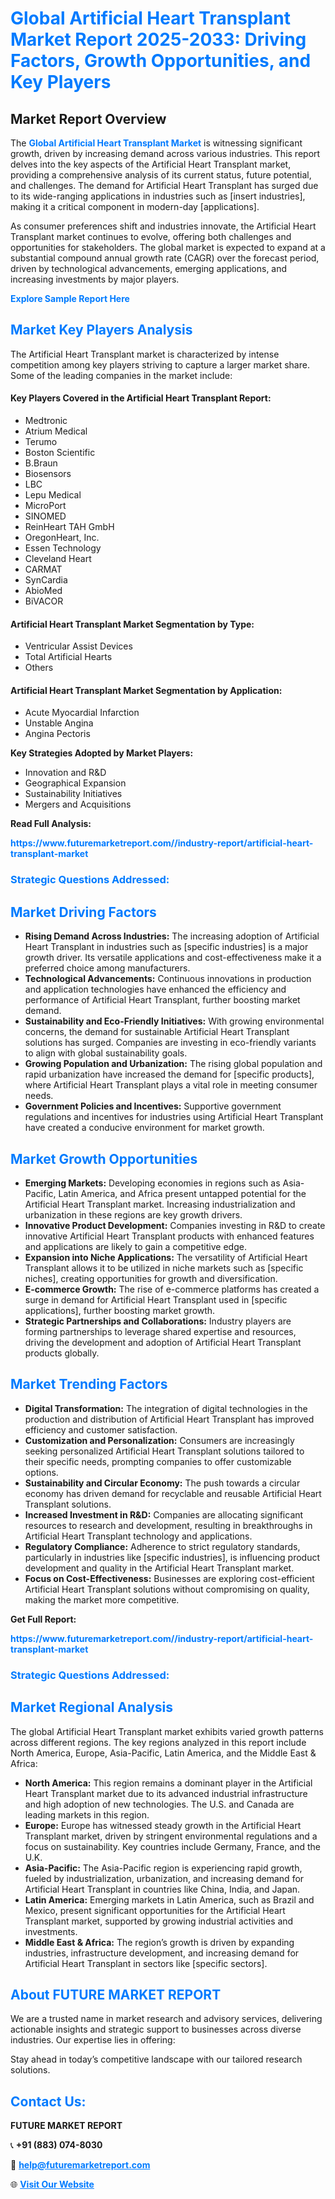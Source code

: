 <h1 style="color: #007BFF;">Global Artificial Heart Transplant Market Report 2025-2033: Driving Factors, Growth Opportunities, and Key Players</h1>

<section id="overview">
<h2>Market Report Overview</h2>
<p>The <a href="https://www.futuremarketreport.com//industry-report/artificial-heart-transplant-market" style="color: #007BFF; text-decoration: none;"><strong>Global Artificial Heart Transplant Market</strong></a> is witnessing significant growth, driven by increasing demand across various industries. This report delves into the key aspects of the Artificial Heart Transplant market, providing a comprehensive analysis of its current status, future potential, and challenges. The demand for Artificial Heart Transplant has surged due to its wide-ranging applications in industries such as [insert industries], making it a critical component in modern-day [applications].</p>
<p>As consumer preferences shift and industries innovate, the Artificial Heart Transplant market continues to evolve, offering both challenges and opportunities for stakeholders. The global market is expected to expand at a substantial compound annual growth rate (CAGR) over the forecast period, driven by technological advancements, emerging applications, and increasing investments by major players.</p>
</section>

<section id="overview">
<p><a href="https://www.futuremarketreport.com//request-sample/reportId=78705" style="color: #007BFF; text-decoration: none;"><strong>Explore Sample Report Here</strong></a></p>
</section>

<section id="key-players">
<h2 style="color: #007BFF;">Market Key Players Analysis</h2>
<p>The Artificial Heart Transplant market is characterized by intense competition among key players striving to capture a larger market share. Some of the leading companies in the market include:</p>
<h4>Key Players Covered in the Artificial Heart Transplant Report:</h4>
<ul><li>Medtronic</li><li>Atrium Medical</li><li>Terumo</li><li>Boston Scientific</li><li>B.Braun</li><li>Biosensors</li><li>LBC</li><li>Lepu Medical</li><li>MicroPort</li><li>SINOMED</li><li>ReinHeart TAH GmbH</li><li>OregonHeart, Inc.</li><li>Essen Technology</li><li>Cleveland Heart</li><li>CARMAT</li><li>SynCardia</li><li>AbioMed</li><li>BiVACOR</li></ul>
<h4>Artificial Heart Transplant Market Segmentation by Type:</h4>
<ul><li>Ventricular Assist Devices</li><li>Total Artificial Hearts</li><li>Others</li></ul>

<h4>Artificial Heart Transplant Market Segmentation by Application:</h4>
<ul><li>Acute Myocardial Infarction</li><li>Unstable Angina</li><li>Angina Pectoris</li></ul>
<p><strong>Key Strategies Adopted by Market Players:</strong></p>
<ul>
<li>Innovation and R&D</li>
<li>Geographical Expansion</li>
<li>Sustainability Initiatives</li>
<li>Mergers and Acquisitions</li>
</ul>
</section>

<section>
<p><strong>Read Full Analysis: </strong></p><a href="https://www.futuremarketreport.com//industry-report/artificial-heart-transplant-market" style="color: #007BFF; text-decoration: none;"><strong>https://www.futuremarketreport.com//industry-report/artificial-heart-transplant-market</strong></a>
<h3 style="color: #007BFF;">Strategic Questions Addressed:</h3>
</section>

<section id="driving-factors">
<h2 style="color: #007BFF;">Market Driving Factors</h2>
<ul>
<li><strong>Rising Demand Across Industries:</strong> The increasing adoption of Artificial Heart Transplant in industries such as [specific industries] is a major growth driver. Its versatile applications and cost-effectiveness make it a preferred choice among manufacturers.</li>
<li><strong>Technological Advancements:</strong> Continuous innovations in production and application technologies have enhanced the efficiency and performance of Artificial Heart Transplant, further boosting market demand.</li>
<li><strong>Sustainability and Eco-Friendly Initiatives:</strong> With growing environmental concerns, the demand for sustainable Artificial Heart Transplant solutions has surged. Companies are investing in eco-friendly variants to align with global sustainability goals.</li>
<li><strong>Growing Population and Urbanization:</strong> The rising global population and rapid urbanization have increased the demand for [specific products], where Artificial Heart Transplant plays a vital role in meeting consumer needs.</li>
<li><strong>Government Policies and Incentives:</strong> Supportive government regulations and incentives for industries using Artificial Heart Transplant have created a conducive environment for market growth.</li>
</ul>
</section>

<section id="growth-opportunities">
<h2 style="color: #007BFF;">Market Growth Opportunities</h2>
<ul>
<li><strong>Emerging Markets:</strong> Developing economies in regions such as Asia-Pacific, Latin America, and Africa present untapped potential for the Artificial Heart Transplant market. Increasing industrialization and urbanization in these regions are key growth drivers.</li>
<li><strong>Innovative Product Development:</strong> Companies investing in R&D to create innovative Artificial Heart Transplant products with enhanced features and applications are likely to gain a competitive edge.</li>
<li><strong>Expansion into Niche Applications:</strong> The versatility of Artificial Heart Transplant allows it to be utilized in niche markets such as [specific niches], creating opportunities for growth and diversification.</li>
<li><strong>E-commerce Growth:</strong> The rise of e-commerce platforms has created a surge in demand for Artificial Heart Transplant used in [specific applications], further boosting market growth.</li>
<li><strong>Strategic Partnerships and Collaborations:</strong> Industry players are forming partnerships to leverage shared expertise and resources, driving the development and adoption of Artificial Heart Transplant products globally.</li>
</ul>
</section>

<section id="trending-factors">
<h2 style="color: #007BFF;">Market Trending Factors</h2>
<ul>
<li><strong>Digital Transformation:</strong> The integration of digital technologies in the production and distribution of Artificial Heart Transplant has improved efficiency and customer satisfaction.</li>
<li><strong>Customization and Personalization:</strong> Consumers are increasingly seeking personalized Artificial Heart Transplant solutions tailored to their specific needs, prompting companies to offer customizable options.</li>
<li><strong>Sustainability and Circular Economy:</strong> The push towards a circular economy has driven demand for recyclable and reusable Artificial Heart Transplant solutions.</li>
<li><strong>Increased Investment in R&D:</strong> Companies are allocating significant resources to research and development, resulting in breakthroughs in Artificial Heart Transplant technology and applications.</li>
<li><strong>Regulatory Compliance:</strong> Adherence to strict regulatory standards, particularly in industries like [specific industries], is influencing product development and quality in the Artificial Heart Transplant market.</li>
<li><strong>Focus on Cost-Effectiveness:</strong> Businesses are exploring cost-efficient Artificial Heart Transplant solutions without compromising on quality, making the market more competitive.</li>
</ul>
</section>

<section>
<p><strong>Get Full Report: </strong></p><a href="https://www.futuremarketreport.com//industry-report/artificial-heart-transplant-market" style="color: #007BFF; text-decoration: none;"><strong>https://www.futuremarketreport.com//industry-report/artificial-heart-transplant-market</strong></a>
<h3 style="color: #007BFF;">Strategic Questions Addressed:</h3>
</section>


<section id="regional-analysis">
<h2 style="color: #007BFF;">Market Regional Analysis</h2>
<p>The global Artificial Heart Transplant market exhibits varied growth patterns across different regions. The key regions analyzed in this report include North America, Europe, Asia-Pacific, Latin America, and the Middle East & Africa:</p>
<ul>
<li><strong>North America:</strong> This region remains a dominant player in the Artificial Heart Transplant market due to its advanced industrial infrastructure and high adoption of new technologies. The U.S. and Canada are leading markets in this region.</li>
<li><strong>Europe:</strong> Europe has witnessed steady growth in the Artificial Heart Transplant market, driven by stringent environmental regulations and a focus on sustainability. Key countries include Germany, France, and the U.K.</li>
<li><strong>Asia-Pacific:</strong> The Asia-Pacific region is experiencing rapid growth, fueled by industrialization, urbanization, and increasing demand for Artificial Heart Transplant in countries like China, India, and Japan.</li>
<li><strong>Latin America:</strong> Emerging markets in Latin America, such as Brazil and Mexico, present significant opportunities for the Artificial Heart Transplant market, supported by growing industrial activities and investments.</li>
<li><strong>Middle East & Africa:</strong> The region’s growth is driven by expanding industries, infrastructure development, and increasing demand for Artificial Heart Transplant in sectors like [specific sectors].</li>
</ul>
</section>

<footer>
<h2 style="color: #007BFF;">About FUTURE MARKET REPORT</h2>
<p>We are a trusted name in market research and advisory services, delivering actionable insights and strategic support to businesses across diverse industries. Our expertise lies in offering:</p>

<p>Stay ahead in today’s competitive landscape with our tailored research solutions.</p>

<h2 style="color: #007BFF;">Contact Us:</h2>
<p><strong>FUTURE MARKET REPORT</strong></p>
<p>📞 <strong>+91 (883) 074-8030</strong></p>
<p>📧 <strong><a href="mailto:help@futuremarketreport.com" style="color: #007BFF;">help@futuremarketreport.com</a></strong></p>
<p>🌐 <strong><a href="https://www.futuremarketreport.com/" style="color: #007BFF;">Visit Our Website</a></strong></p>
</footer>